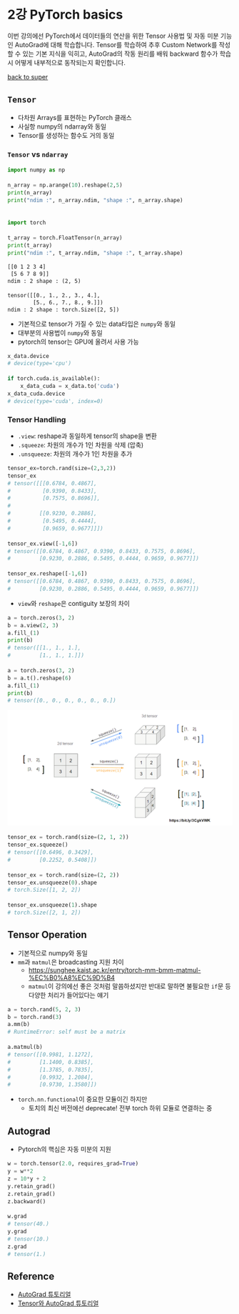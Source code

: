 # 2강 PyTorch basics
이번 강의에선 PyTorch에서 데이터들의 연산을 위한 Tensor 사용법 및 자동 미분 기능인 AutoGrad에 대해 학습합니다. Tensor를 학습하여 추후 Custom Network를 작성할 수 있는 기본 지식을 익히고, AutoGrad의 작동 원리를 배워 backward 함수가 학습 시 어떻게 내부적으로 동작되는지 확인합니다.

[back to super](https://github.com/jinmang2/boostcamp_ai_tech_2/tree/main/u-stage/pytorch)

## `Tensor`
- 다차원 Arrays를 표현하는 PyTorch 클래스
- 사실항 numpy의 ndarray와 동일
- Tensor를 생성하는 함수도 거의 동일

### `Tensor` vs `ndarray`
```python
import numpy as np

n_array = np.arange(10).reshape(2,5)
print(n_array)
print("ndim :", n_array.ndim, "shape :", n_array.shape)


import torch

t_array = torch.FloatTensor(n_array)
print(t_array)
print("ndim :", t_array.ndim, "shape :", t_array.shape)
```
```
[[0 1 2 3 4]
 [5 6 7 8 9]]
ndim : 2 shape : (2, 5)

tensor([[0., 1., 2., 3., 4.],
        [5., 6., 7., 8., 9.]])
ndim : 2 shape : torch.Size([2, 5])
```
- 기본적으로 tensor가 가질 수 있는 data타입은 `numpy`와 동일
- 대부분의 사용법이 `numpy`와 동일
- pytorch의 tensor는 GPU에 올려서 사용 가능

```python
x_data.device
# device(type='cpu')

if torch.cuda.is_available():
    x_data_cuda = x_data.to('cuda')
x_data_cuda.device
# device(type='cuda', index=0)
```

### Tensor Handling
- `.view`: reshape과 동일하게 tensor의 shape을 변환
- `.squeeze`: 차원의 개수가 1인 차원을 삭제 (압축)
- `.unsqueeze`: 차원의 개수가 1인 차원을 추가

```python
tensor_ex=torch.rand(size=(2,3,2))
tensor_ex
# tensor([[[0.6784, 0.4867],
#          [0.9390, 0.8433],
#          [0.7575, 0.8696]],
#
#         [[0.9230, 0.2886],
#          [0.5495, 0.4444],
#          [0.9659, 0.9677]]])

tensor_ex.view([-1,6])
# tensor([[0.6784, 0.4867, 0.9390, 0.8433, 0.7575, 0.8696],
#         [0.9230, 0.2886, 0.5495, 0.4444, 0.9659, 0.9677]])

tensor_ex.reshape([-1,6])
# tensor([[0.6784, 0.4867, 0.9390, 0.8433, 0.7575, 0.8696],
#         [0.9230, 0.2886, 0.5495, 0.4444, 0.9659, 0.9677]])
```
- `view`와 `reshape`은 contiguity 보장의 차이
```python
a = torch.zeros(3, 2)
b = a.view(2, 3)
a.fill_(1)
print(b)
# tensor([[1., 1., 1.],
#         [1., 1., 1.]])

a = torch.zeros(3, 2)
b = a.t().reshape(6)
a.fill_(1)
print(b)
# tensor([0., 0., 0., 0., 0., 0.])
```

![img](../../../assets/img/u-stage/pytorch_02_01.PNG)

```python
tensor_ex = torch.rand(size=(2, 1, 2))
tensor_ex.squeeze()
# tensor([[0.6496, 0.3429],
#         [0.2252, 0.5408]])

tensor_ex = torch.rand(size=(2, 2))
tensor_ex.unsqueeze(0).shape
# torch.Size([1, 2, 2])

tensor_ex.unsqueeze(1).shape
# torch.Size([2, 1, 2])
```

## Tensor Operation
- 기본적으로 numpy와 동일
- `mm`과 `matmul`은 broadcasting 지원 차이
  - https://sunghee.kaist.ac.kr/entry/torch-mm-bmm-matmul-%EC%B0%A8%EC%9D%B4
  - `matmul`이 강의에선 좋은 것처럼 말씀하셨지만 반대로 말하면 불필요한 `if`문 등 다양한 처리가 들어있다는 얘기

```python
a = torch.rand(5, 2, 3)
b = torch.rand(3)
a.mm(b)
# RuntimeError: self must be a matrix

a.matmul(b)
# tensor([[0.9981, 1.1272],
#         [1.1400, 0.8385],
#         [1.3785, 0.7835],
#         [0.9932, 1.2084],
#         [0.9730, 1.3580]])
```

- `torch.nn.functional`이 중요한 모듈이긴 하지만
  - 토치의 최신 버전에선 deprecate! 전부 torch 하위 모듈로 연결하는 중

## Autograd
- Pytorch의 핵심은 자동 미분의 지원

```python
w = torch.tensor(2.0, requires_grad=True)
y = w**2
z = 10*y + 2
y.retain_grad()
z.retain_grad()
z.backward()

w.grad
# tensor(40.)
y.grad
# tensor(10.)
z.grad
# tensor(1.)
```

## Reference
- [AutoGrad 튜토리얼](https://pytorch.org/tutorials/beginner/blitz/autograd_tutorial.html)
- [Tensor와 AutoGrad 튜토리얼](https://pytorch.org/tutorials/beginner/examples_autograd/two_layer_net_autograd.html)
